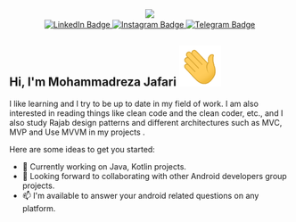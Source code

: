 <div id="header" align="center">
  <img src="https://camo.githubusercontent.com/b8c2b144709ca1359bc6cc8d38ec80ab47e71d84da528038a82fee2ff752773a/68747470733a2f2f6d656469612e67697068792e636f6d2f6d656469612f5934627a7636445962597a79386a446e6f572f67697068792e676966" width="20%"/>
  
  <div id="badges">
  <a href="your-linkedin-URL">
    <img src="https://img.shields.io/badge/LinkedIn-blue?style=for-the-badge&logo=linkedin&logoColor=white" alt="LinkedIn Badge"/>
  </a>
  <a href="your-youtube-URL">
    <img src="https://img.shields.io/badge/Instagram-red?style=for-the-badge&logo=instagram&logoColor=white" alt="Instagram Badge"/>
  </a>
  <a href="your-twitter-URL">
    <img src="https://img.shields.io/badge/Telegram-blue?style=for-the-badge&logo=telegram&logoColor=white" alt="Telegram Badge"/>
  </a>
</div>
  
</div>


<h2> Hi, I'm Mohammadreza Jafari  <img src="https://raw.githubusercontent.com/ABSphreak/ABSphreak/master/gifs/Hi.gif" width="15%"/> </h2>

I like learning and I try to be up to date in my field of work. I am also interested in reading things like clean code and the clean coder, etc., and I also study Rajab design patterns and different architectures such as MVC, MVP and Use MVVM in my projects .

Here are some ideas to get you started:
 
- 🌱 Currently working on Java, Kotlin projects.
- 🤔 Looking forward to collaborating with other Android developers group projects.
- 📫 I'm available to answer your android related questions on any platform.
